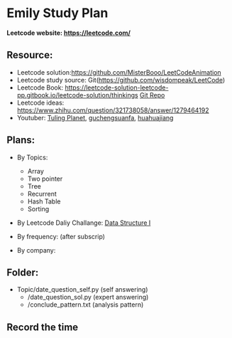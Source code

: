 # Emily Study Plan

**Leetcode website: https://leetcode.com/**

## Resource: 
- Leetcode solution:https://github.com/MisterBooo/LeetCodeAnimation
- Leetcode study source: Git(https://github.com/wisdompeak/LeetCode)
- Leetcode Book: https://leetcode-solution-leetcode-pp.gitbook.io/leetcode-solution/thinkings [Git Repo](https://github.com/azl397985856/leetcode)
- Leetcode ideas: https://www.zhihu.com/question/321738058/answer/1279464192
- Youtuber: [Tuling Planet](https://www.youtube.com/channel/UCaShCEomtBrCb-B0NRrGqzg), [guchengsuanfa](https://www.youtube.com/c/%E5%8F%A4%E5%9F%8E%E7%AE%97%E6%B3%95), [huahuajiang](https://www.youtube.com/c/HuaHuaLeetCode)


## Plans:
- By Topics: 
	- Array
	- Two pointer
	- Tree
	- Recurrent
	- Hash Table
	- Sorting

- By Leetcode Daliy Challange: [Data Structure I](https://leetcode.com/study-plan/data-structure/?progress=o1wzxrs)

- By frequency:
(after subscrip)

- By company:

## Folder:
- Topic/date_question_self.py (self answering)
	- /date_question_sol.py (expert answering)
	- /conclude_pattern.txt (analysis pattern)

## Record the time




